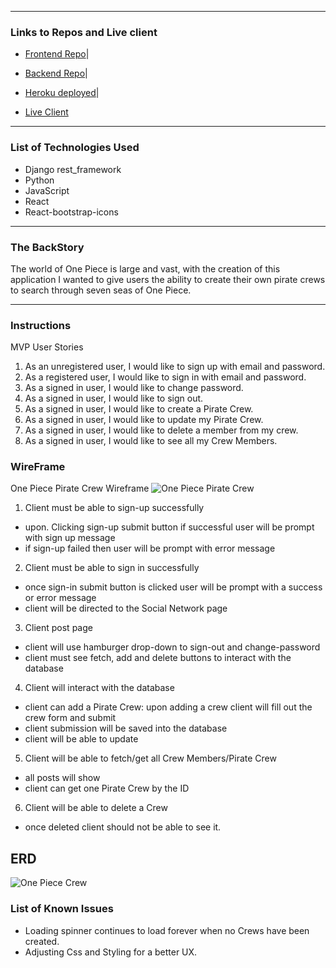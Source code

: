 <!-- [![One Piece Crew](img)](add-github-repo)  -->


---
### Links to Repos and Live client
- [Frontend Repo](https://github.com/qchris101/project-pirate-crew-client)|

- [Backend Repo](https://github.com/qchris101/project_Pirate_Crew)|

- [Heroku deployed](https://project-pirate-crew.herokuapp.com)|

- [Live Client](https://qchris101.github.io/project-pirate-crew-client/)

---
### List of Technologies Used
 - Django rest_framework
 - Python
 - JavaScript
 - React 
 - React-bootstrap-icons



---
### The BackStory
   The world of One Piece is large and vast, with the creation of this application I wanted to give users the ability
   to create their own pirate crews to search through seven seas of One Piece.

---
### Instructions
MVP User Stories
1. As an unregistered user, I would like to sign up with email and password.
2. As a registered user, I would like to sign in with email and password.
3. As a signed in user, I would like to change password.
4. As a signed in user, I would like to sign out.
5. As a signed in user, I would like to create a Pirate Crew.
6. As a signed in user, I would like to update my Pirate Crew.
7. As a signed in user, I would like to delete a member from my crew.
8. As a signed in user, I would like to see all my Crew Members.



### WireFrame
One Piece Pirate Crew Wireframe
![**One Piece Pirate Crew**](https://i.gyazo.com/805ff2313b1f40eff228548cde67f188.png)


 1. Client must be able to sign-up successfully
 - upon. Clicking sign-up  submit button if successful user will be prompt with sign up message
 - if sign-up failed then user will be prompt with error message

 2. Client must be able to sign in successfully
 - once sign-in submit button is clicked user will be prompt with a success or error message
 - client will be directed to the Social Network page

 3. Client post page
 - client will use hamburger drop-down to sign-out and change-password
 - client must see fetch, add and delete buttons to interact with the database

4. Client will interact with the database
 - client can add a Pirate Crew: upon adding a crew client will fill out the crew form and submit
 - client submission will be saved into the database
 - client will be able to update
 5. Client will be able to fetch/get all Crew Members/Pirate Crew
 - all posts will show
 - client can get one Pirate Crew by the ID

 6. Client will be able to delete a Crew
 - once deleted client should not be able to see it.

## ERD
![One Piece Crew](https://i.gyazo.com/99cb87b4eb28f1d4fb5e672ed3197706.png)

### List of Known Issues
- Loading spinner continues to load forever when no Crews have been created.
- Adjusting Css and Styling for a better UX.
